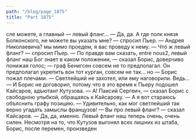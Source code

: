 ```yaml
---
path: "/blog/page_1875"
title: "Part 1875"
---
```


сле можете, а главный — левый фланг...
— Да, да. А где полк князя Болконского, не можете вы указать мне? — спросил Пьер.
— Андрея Николаевича? мы мимо проедем, я вас проведу к нему.
— Чтó ж левый фланг? — спросил Пьер.
— По правде вам сказать, entre nous2, левый фланг наш Бог знает в каком положении, — сказал Борис, доверчиво понижая голос; — граф Бенигсен совсем не то предполагал. Он предполагал укрепить вон тот курган, совсем не так... но — Борис пожал плечами. — Светлейший не захотел, или ему наговорили. Ведь... — И Борис не договорил, потому что в это время к Пьеру подошел Кайсаров, адъютант Кутузова. — А! Паисий Сергеич, — сказал Борис с свободною улыбкой, обращаясь к Кайсарову. — А я вот стараюсь объяснить графу позицию. — Удивительно, как мог светлейший так верно угадать замыслы французов!
— Вы про левый фланг? — сказал Кайсаров.
— Да, да, именно. Левый фланг наш теперь очень, очень силен.
Несмотря на то, что Кутузов выгонял всех лишних из штаба, Борис, после перемен, произведен
